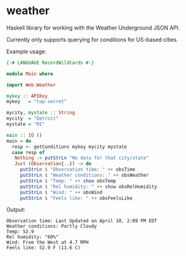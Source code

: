 # weather
Haskell library for working with the Weather Underground JSON API.

Currently only supports querying for conditions for US-based cities.

Example usage:

```haskell
{-# LANGUAGE RecordWildCards #-}

module Main where

import Web.Weather

mykey :: APIKey
mykey   = "top-secret"

mycity, mystate :: String
mycity  = "Detroit"
mystate = "MI"

main :: IO ()
main = do
  resp <- getConditions mykey mycity mystate
  case resp of
   Nothing -> putStrLn "No data for that city/state"
   Just (Observation{..}) -> do
     putStrLn $ "Observation time: " ++ obsTime
     putStrLn $ "Weather conditions: " ++ obsWeather
     putStrLn $ "Temp: " ++ show obsTemp
     putStrLn $ "Rel humidity: " ++ show obsRelHumidity
     putStrLn $ "Wind: " ++ obsWind
     putStrLn $ "Feels like: " ++ obsFeelsLike
```

Output:

```
Observation time: Last Updated on April 10, 2:09 PM EDT
Weather conditions: Partly Cloudy
Temp: 52.9
Rel humidity: "60%"
Wind: From the West at 4.7 MPH
Feels like: 52.9 F (11.6 C)
```
